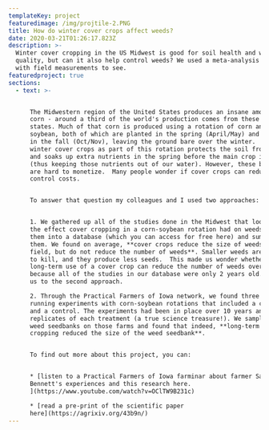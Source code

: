 ```yaml
---
templateKey: project
featuredimage: /img/projtile-2.PNG
title: How do winter cover crops affect weeds?
date: 2020-03-21T01:26:17.823Z
description: >-
  Winter cover cropping in the US Midwest is good for soil health and water
  quality, but can it also help control weeds? We used a meta-analysis coupled
  with field measurements to see. 
featuredproject: true
sections:
  - text: >-


      The Midwestern region of the United States produces an insane amount of
      corn - around a third of the world's production comes from these 12
      states. Much of that corn is produced using a rotation of corn and
      soybean, both of which are planted in the spring (April/May) and harvested
      in the fall (Oct/Nov), leaving the ground bare over the winter.  Using
      winter cover crops as part of this rotation protects the soil from erosion
      and soaks up extra nutrients in the spring before the main crop is planted
      (thus keeping those nutrients out of our water). However, these benefits
      are hard to monetize.  Many people wonder if cover crops can reduce weed
      control costs. 


      To answer that question my colleagues and I used two approaches: 


      1. We gathered up all of the studies done in the Midwest that looked at
      the effect cover cropping in a corn-soybean rotation had on weeds. We put
      them into a database (which you can access for free here) and summarized
      them. We found on average, **cover crops reduce the size of weeds in a
      field, but do not reduce the number of weeds**. Smaller weeds are easier
      to kill, and they produce less seeds.  This made us wonder whether
      long-term use of a cover crop can reduce the number of weeds over time,
      because all of the studies in our database were only 2 years old. This led
      us to the second approach. 

      2. Through the Practical Farmers of Iowa network, we found three farms
      running experiments with corn-soybean rotations that included a cover crop
      and a control. The experiments had been in place over 10 years and had
      replicates of each treatment (a true science treasure!). We sampled the
      weed seedbanks on those farms and found that indeed, **long-term cover
      cropping reduced the size of the weed seedbank**. 


      To find out more about this project, you can:


      * [listen to a Practical Farmers of Iowa farminar about farmer Sam
      Bennett's experiences and this research here.
      ](https://www.youtube.com/watch?v=OClTW9B231c)

      * [read a pre-print of the scientific paper
      here](https://agrixiv.org/43b9n/)
---
```


